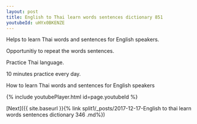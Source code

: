 ```yaml
---
layout: post
title: English to Thai learn words sentences dictionary 851 
youtubeId: uHYx0BKENZE
---
```

 
 
Helps to learn Thai words and sentences for English speakers.

Opportunitiy to repeat the words sentences. 

Practice Thai language. 
 
10 minutes practice every day. 
 
How to learn Thai words and sentences for English speakers 
 
{% include youtubePlayer.html id=page.youtubeId %}
 
 
[Next]({{ site.baseurl }}{% link  split1/_posts/2017-12-17-English to thai learn words sentences dictionary 346 .md%})
 
